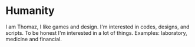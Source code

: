 # Humanity



I am Thomaz, I like games and design.
I'm interested in codes, designs, and scripts.
To be honest I'm interested in a lot of things.
Examples: laboratory, medicine and financial.
